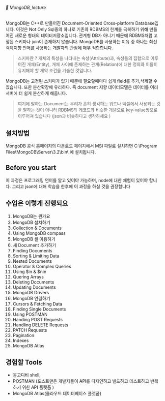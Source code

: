 ###### :cactus:  MongoDB_lecture

MongoDB는 C++로 만들어진 Document-Oriented Cross-platform Database입니다.  이것은 Not Only Sql중의 하나로 기존의 RDBMS의 한계를 극복하기 위해 만들어진 새로운 형태의 데이터저장소입니다. 관계형 DB가 아니기 때문에 RDBMS처럼 고정된 스키마나 join이 존재하지 않습니다. 
MongoDB를 사용하는 이유 중 하나는 최신 객체지향 언어를 사용하는 개발자의 관점에 매우 적합합니다. 

> 스키마란 ? 개체의 특성을 나타내는 속성(Attribute)과, 속성들의 집합으로 이루어진 개체(Entity), 개체 사이에 존재하는 관계(Relation)에 대한 정의와 이들이 유지해야 할 제약 조건을 기술한 것입니다.

MongoDB는 고정된 스키마가 없기 때문에 필요할때마다 쉽게 field를 추가,삭제할 수 있습니다.  또한 분산확장에 유리하다. 즉 document 지향 데이터모델은 데이터를 여러 서버에 더 쉽게 분산하게 해줍니다.

> 여기에 말하는 Document는 우리가 흔히 생각하는 워드나 엑셀에서 사용되는 것을 말하는 것이 아니라 RDBMS의 레코드와 비슷한 개념으로 key-value쌍으로 이루어져 있습니다 (json과 비슷하다고 생각하세요 )


## 설치방법
MongoDB 공식 홈페이지의 다운로드 페이지에서 MSI 파일로 설치하면
C:\Program Files\MongoDB\Server\3.2\bin\ 에 설치됩니다.

## Before you start 
이 과정은 프로그래밍 언어를 알고 있어야 가능하며, node에 대한 체험이 있어야 합니다. 그리고 json에 대해 학습을 한후에 이 과정을 하실 것을 권장합니다 

## 수업은 이렇게 진행되요
1. MongoDB는 뭔가요
2. MongoDB 설치하기
3. Collection & Documents
4. Using MongoDB compass
5. MongoDB 셀 이용하기
6. 새 Document 추가하기
7. Finding Documents
8. Sorting & Limiting Data
9. Nested Documents
10. Operator & Complex Queries
11. Using $in & $nin
12. Quering Arrays
13. Deleting Documents
14. Updating Documents
15. MongoDB Drivers
16. MongoDB 연결하기
17. Cursors & Fetching Data
18. Finding Single Documents
19. Using POSTMAN
20. Handing POST Requests
21. Handling DELETE Requests
22. PATCH Requests
23. Pagination
24. Indexes
25. MongoDB Atlas

## 경험할 Tools
- 몽고디비 shell, 
- POSTMAN (포스트맨은 개발자들이 API를 디자인하고 빌드하고 테스트하고 반복하기 위한 API 플랫폼 )
- MongoDB Atlas(클라우드 데이터베이스 플랫폼)
